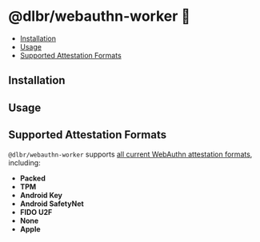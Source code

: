 # @dlbr/webauthn-worker 🚧

- [Installation](#installation)
- [Usage](#usage)
- [Supported Attestation Formats](#supported-attestation-formats)

## Installation

## Usage

## Supported Attestation Formats

`@dlbr/webauthn-worker` supports [all current WebAuthn attestation formats](https://w3c.github.io/webauthn/#sctn-defined-attestation-formats), including:

- **Packed**
- **TPM**
- **Android Key**
- **Android SafetyNet**
- **FIDO U2F**
- **None**
- **Apple**
